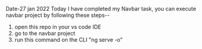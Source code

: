 Date-27 jan 2022
Today I have completed my Navbar task, you can execute navbar project by following these steps--
1. open this repo in your vs code IDE
2. go to the navbar project
3. run this command on the CLI "ng serve -o"
